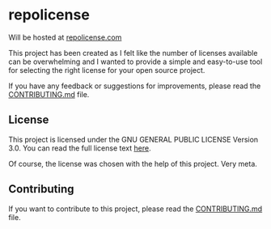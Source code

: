# repolicense

Will be hosted at [repolicense.com](https://repolicense.com)

This project has been created as I felt like the number of licenses available can be overwhelming and I wanted to provide a simple and easy-to-use tool for selecting the right license for your open source project.

If you have any feedback or suggestions for improvements, please read the [CONTRIBUTING.md](CONTRIBUTING.md) file.

## License

This project is licensed under the GNU GENERAL PUBLIC LICENSE Version 3.0. You can read the full license text [here](LICENSE.md).

Of course, the license was chosen with the help of this project.
Very meta.

## Contributing

If you want to contribute to this project, please read the [CONTRIBUTING.md](CONTRIBUTING.md) file.
